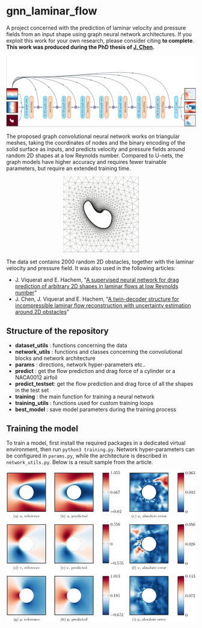 # gnn_laminar_flow

A project concerned with the prediction of laminar velocity and pressure fields from an input shape using graph neural network architectures. If you exploit this work for your own research, please consider citing **to complete**. **This work was produced during the PhD thesis of <a href="https://github.com/junfeng-chen">J. Chen</a>.**

<p align="center">
  <img src="./images/architecture.png" width=600/>
</p>

The proposed graph convolutional neural network works on triangular meshes, taking the coordinates of nodes and the binary encoding of the solid surface as inputs, and predicts velocity and pressure fields around random 2D shapes at a low Reynolds number. Compared to U-nets, the graph models have higher accuracy and requires fewer trainable parameters, but require an extended training time.

<p align="center">
  <img src="./images/mesh.png" width=200 height=200/>
</p>

The data set contains 2000 random 2D obstacles, together with the laminar velocity and pressure field. It was also used in the following articles:
- J. Viquerat and E. Hachem, "[A supervised neural network for drag prediction of arbitrary 2D shapes in laminar flows at low Reynolds number](https://github.com/jviquerat/cnn_drag_prediction)"
- J. Chen, J. Viquerat and E. Hachem, "[A twin-decoder structure for incompressible laminar flow reconstruction with uncertainty estimation around 2D obstacles](https://github.com/jviquerat/twin_autoencoder)"

## Structure of the repository

- **dataset_utils** : functions concerning the data
- **network_utils** : functions and classes concerning the convolutional blocks and network architecture
- **params** : directions, network hyper-parameters etc..
- **predict** : get the flow prediction and drag force of a cylinder or a NACA0012 airfoil
- **predict_testset**: get the flow prediction and drag force of all the shapes in the test set
- **training** : the main function for training a neural network
- **training_utils** : functions used for custom training loops
- **best_model** : save model parameters during the training process

## Training the model

To train a model, first install the required packages in a dedicated virtual environment, then run `python3 training.py`. Network hyper-parameters can be configured in `params.py`, while the architecture is described in `network_utils.py`. Below is a result sample from the article.

<p align="center">
  <img src="./images/cylinder.png" width=600/>
</p>
